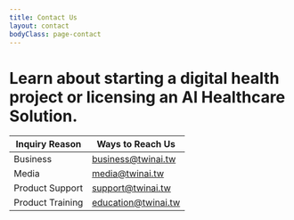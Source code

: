 ```yaml
---
title: Contact Us
layout: contact
bodyClass: page-contact
---
```


# Learn about starting a digital health project or licensing an AI Healthcare Solution.


| Inquiry Reason | Ways to Reach Us  |
| --------- | --------------- |
| Business   | business@twinai.tw |
| Media | media@twinai.tw |
| Product Support  | support@twinai.tw |
| Product Training    | education@twinai.tw |
